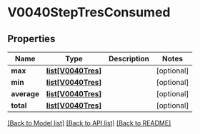 # V0040StepTresConsumed

## Properties
Name | Type | Description | Notes
------------ | ------------- | ------------- | -------------
**max** | [**list[V0040Tres]**](V0040Tres.md) |  | [optional] 
**min** | [**list[V0040Tres]**](V0040Tres.md) |  | [optional] 
**average** | [**list[V0040Tres]**](V0040Tres.md) |  | [optional] 
**total** | [**list[V0040Tres]**](V0040Tres.md) |  | [optional] 

[[Back to Model list]](../README.md#documentation-for-models) [[Back to API list]](../README.md#documentation-for-api-endpoints) [[Back to README]](../README.md)


